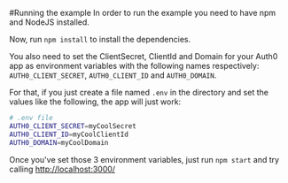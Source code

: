 #Running the example
In order to run the example you need to have npm and NodeJS installed.

Now, run `npm install` to install the dependencies.

You also need to set the ClientSecret, ClientId and Domain for your Auth0 app as environment variables with the following names respectively: `AUTH0_CLIENT_SECRET`, `AUTH0_CLIENT_ID` and `AUTH0_DOMAIN`.

For that, if you just create a file named `.env` in the directory and set the values like the following, the app will just work:

````bash
# .env file
AUTH0_CLIENT_SECRET=myCoolSecret
AUTH0_CLIENT_ID=myCoolClientId
AUTH0_DOMAIN=myCoolDomain
````

Once you've set those 3 environment variables, just run `npm start` and try calling [http://localhost:3000/](http://localhost:3000/)
